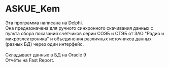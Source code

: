 # ASKUE_Kem
Эта программа написана на Delphi. <br/>
Она предназначена для ручного синхронного скачивания данных с пульта сбора показаний счётчиков серии СОЭБ и СТЭБ от ЗАО "Радио и микроэлектроника"
и объединения различных источников данных (разных БД) через один интерфейс. <br/>
<br/>
Складывает данные в БД на Oracle 9 <br/>
Отчёты на Fast Report. <br/>
